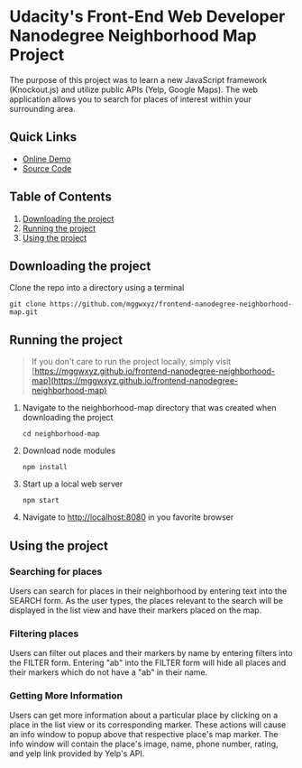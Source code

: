 # Udacity's Front-End Web Developer Nanodegree Neighborhood Map Project
The purpose of this project was to learn a new JavaScript framework (Knockout.js) and utilize public APIs (Yelp, Google Maps).
The web application allows you to search for places of interest within your surrounding area.

## Quick Links
* [Online Demo](https://mggwxyz.github.io/frontend-nanodegree-neighborhood-map)
* [Source Code](https://github.com/mggwxyz/frontend-nanodegree-neighborhood-map)


## Table of Contents
1. [Downloading the project](#downloading-the-project)
1. [Running the project](#running-the-project)
1. [Using the project](#using-the-project)

## Downloading the project <a name="downloading-the-project"></a>
Clone the repo into a directory using a terminal
```
git clone https://github.com/mggwxyz/frontend-nanodegree-neighborhood-map.git
```


## Running the project <a name="running-the-project"></a>
>If you don't care to run the project locally, simply visit [https://mggwxyz.github.io/frontend-nanodegree-neighborhood-map](https://mggwxyz.github.io/frontend-nanodegree-neighborhood-map)

1. Navigate to the neighborhood-map directory that was created when downloading the project

    ```
    cd neighborhood-map
    ```
2. Download node modules

    ```
    npm install
    ```
3. Start up a local web server

    ```
    npm start
    ```
4. Navigate to  [http://localhost:8080](http://localhost:8080) in you favorite browser





## Using the project <a name="using-the-project"></a>

### Searching for places

Users can search for places in their neighborhood by entering text into the SEARCH form. As the user types, the places relevant to the search will be displayed in the list view and have their markers placed on the map.

### Filtering places

Users can filter out places and their markers by name by entering filters into the FILTER form. Entering "ab" into the FILTER form will hide all places and their markers which do not have a "ab" in their name.

### Getting More Information

Users can get more information about a particular place by clicking on a place in the list view or its corresponding marker. These actions will cause an info window to popup above that respective place's map marker. The info window will contain the place's image, name, phone number, rating, and yelp link provided by Yelp's API.
